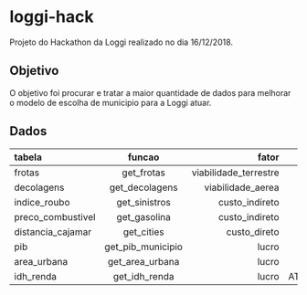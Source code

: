 # loggi-hack
Projeto do Hackathon da Loggi realizado no dia 16/12/2018.

## Objetivo

O objetivo foi procurar e tratar a maior quantidade de dados para melhorar o modelo de escolha de municipio para a Loggi atuar.


## Dados


| tabela| funcao | fator | fonte |
| :---         |     :---:      |          ---: |          ---: |
| frotas   | get_frotas    | viabilidade_terrestre    | DENATRAN    | 
| decolagens     | get_decolagens  | viabilidade_aerea      |  ANAC    | 
| indice_roubo     | get_sinistros  | custo_indireto     |  SUSEP    | 
| preco_combustivel   | get_gasolina  | custo_indireto     |  ANP    | 
| distancia_cajamar   | get_cities  | custo_direto     |  LOGGI    | 
| pib   | get_pib_municipio  | lucro     |  IBGE    | 
| area_urbana   | get_area_urbana  | lucro     |  EMBRAPA    |
| idh_renda   | get_idh_renda  | lucro     |  ATLASBRASIL    | 
